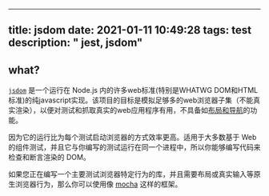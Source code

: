 
---
title: jsdom
date: 2021-01-11 10:49:28
tags: test
description: " jest, jsdom"
---

## what?
[`jsdom`](https://github.com/jsdom/jsdom) 是一个运行在 Node.js 内的许多web标准(特别是WHATWG DOM和HTML标准)的纯javascript实现。该项目的目标是模拟足够多的web浏览器子集（不能真实渲染），以便对测试和抓取真实的web应用程序有用，不具备如[布局和导航](https://github.com/jsdom/jsdom#unimplemented-parts-of-the-web-platform)的功能。

因为它的运行比为每个测试启动浏览器的方式效率更高。适用于大多数基于 Web 的组件测试，并且它与你编写的测试运行在同一个进程中，所以你能够编写代码来检查和断言渲染的 DOM。

如果您正在编写一个主要测试浏览器特定行为的库，并且需要布局或真实输入等原生浏览器行为，那么你可以使用像 [mocha](https://mochajs.org/) 这样的框架。
